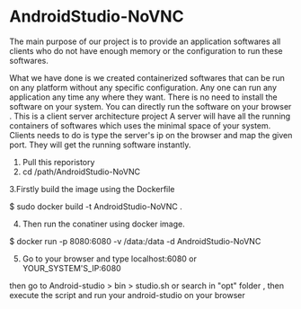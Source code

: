 # AndroidStudio-NoVNC
The main purpose of our project is to provide an application softwares all clients who do not have enough memory or the configuration to run these  softwares.

What we have done is
we created containerized softwares that can be run on any platform without any specific configuration.
Any one can run any application any time any where they want.
There is no need to install the software on your system. You can directly run the software on your browser .
This is a client server architecture project
A server will have all the running containers of softwares which uses the minimal space of your system.
Clients needs to do is type the server's ip on the browser and map the given port. They will get the running software instantly.

1. Pull this reporistory
2. cd /path/AndroidStudio-NoVNC

3.Firstly build the image using the Dockerfile

$ sudo docker build -t AndroidStudio-NoVNC .

4. Then run the conatiner using docker image.

$ docker run -p 8080:6080 -v /data:/data -d AndroidStudio-NoVNC 

5. Go to your browser and type
localhost:6080 or YOUR_SYSTEM'S_IP:6080

then
go to
Android-studio > bin > studio.sh or search in "opt" folder , then execute the script and run your android-studio on your browser
